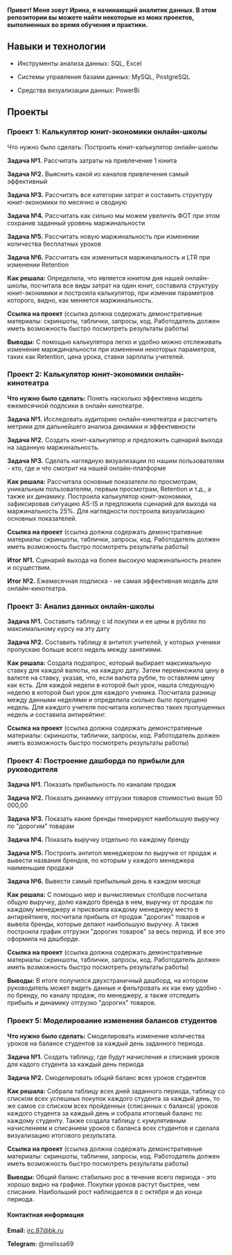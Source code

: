 **Привет! Меня зовут Ирина, я начинающий аналитик данных. В этом репозитории вы можете найти некоторые из моих проектов, выполненных во время обучения и практики.**


## Навыки и технологии

 - Инструменты анализа данных: SQL, Excel

 - Системы управления базами данных: MySQL, PostgreSQL

 - Средства визуализации данных: PowerBi


## Проекты

### Проект 1: Калькулятор юнит-экономики онлайн-школы

Что нужно было сделать: Построить юнит-калькулятор онлайн-школы

**Задача №1.** Рассчитать затраты на привлечение 1 юнита

**Задача №2.** Выяснить какой из каналов привлечения самый эффективный

**Задача №3.** Рассчитать все категории затрат и составить структуру юнит-экономики по месячно и сводную

**Задача №4.** Рассчитать как сильно мы можем увеличть ФОТ при этом сохранив заданный уровень маржинальности

**Задача №5.** Рассчитать новую маржинальность при изменении количества бесплатных уроков

**Задача №6.** Рассчитать как измениться маржинальность и LTR при изменении Retention

**Как решала:** Определила, что является юнитом дня нашей онлайн-школы, посчитала все виды затрат на один юнит, составила структуру юнит-эконимики и построила калькулятор, при измении параметров которого, видно, как меняется маржинальность.

**Ссылка на проект** (ссылка должна содержать демонстративные материалы: скриншоты, таблички, запросы, код. Работодатель должен иметь возможность быстро посмотреть результаты работы)

**Выводы:** С помощью калькулятора легко и удобно можно отслеживать изменение марждинальности при изменении некоторых параметров, таких как Retention, цена урока, ставки зарплаты учителей.  



### Проект 2: Калькулятор юнит-экономики онлайн-кинотеатра

**Что нужно было сделать:** Понять насколько эффективна модель ежемесячной подпсики в онлайн кинотеатре.

**Задача №1.** Исследовать аудиторию онлайн-кинотеатра и рассчитать метрики для дальнейшего анализа динамики и эффективности

**Задача №2.** Создать юнит-калькулятор и предложить сценарий выхода на заданную маржинальность.

**Задача №3.** Сделать наглядную визуализации по нашим пользователям - кто, где и что смотрит на нашей онлайн-платформе

**Как решала:** Рассчитала основные показатели по просмотрам, уникальным пользователям, первым просмотрам, Retention  и т.д., а также их динамику. Построила калькулятор юнит-экономики, зафиксировав ситуацию AS-IS и предложила сценарий для выхода на маржинальность 25%. Для наглядности построила визуализацию основных показателей.

**Ссылка на проект** (ссылка должна содержать демонстративные материалы: скриншоты, таблички, запросы, код. Работодатель должен иметь возможность быстро посмотреть результаты работы)

**Итог №1.** Сценарий выхода на более высокую маржинальность реален и осуществим.

**Итог №2.** Ежемесячная подписка - не самая эффективная модель для онлайн-кинотеатра.



### Проект 3: Анализ данных онлайн-школы

**Задача №1.** Составить таблицу с id покупки и ее цены в рублях по максимальному курсу на эту дату

**Задача №2.** Составить таблицу в антитоп учителей, у которых ученики пропускаю больше всего недель между занятиями.

**Как решала:** Создала подзапрос, который выбирает максимальную ставку для каждой валюты, на каждую дату. Затем перемножила цену в валюте на ставку, указав, что, если валюта рубли, то оставляем цену как есть. Для каждой недели в которой был урок, нашла следующую неделю в которой был урок для каждого ученика. Посчитала разницу между данными неделями и определила сколько было пропущено недель. Для каждого учителя посчитала количество таких пропущенных недель и составила антирейтинг.

**Ссылка на проект** (ссылка должна содержать демонстративные материалы: скриншоты, таблички, запросы, код. Работодатель должен иметь возможность быстро посмотреть результаты работы)


### Проект 4: Построение дашборда по прибыли для руководителя

**Задача №1.** Показать прибыльность по каналам продаж

**Задача №2.** Показать динамику отгрузки товаров стоимостью выше 50 000,00

**Задача №3.** Показать какие бренды генерируют наибольшую выручку по "дорогим" товарам

**Задача №4.** Показать выручку отдельно по каждому бренду

**Задача №5.** Построить антитоп менеджером по выручке от продаж и вывести названия брендов, по которым у каждого менеджера наименьшие продажи

**Задача №6.** Вывести самый прибыльный день в каждом месяце

**Как решала:** С помощью мер и вычмсляемых столбцов посчитала общую выручку, долю каждого бренда в нем, выручку от продаж по каждому менеджеру и присвоила каждому менеджеру место в антирейтинге, посчитала прибыль от продаж "дорогих" товаров и вывела бренды, которые делают наибольшую выручку. А также построила график отгрузки "дорогих товаров" за весь период. И все это оформила на дашборде.

**Ссылка на проект** (ссылка должна содержать демонстративные материалы: скриншоты, таблички, запросы, код. Работодатель должен иметь возможность быстро посмотреть результаты работы)

**Выводы:** В итоге получился двухстраничный дашборд, на котором руководитель может видеть данные и фильтровать их как ему удобно - по бренду, по каналу продаж, по менеджеру, а также отследить прибыль и динамику отгрузко "дорогих" товаров.

### Проект 5: Моделирование изменения балансов студентов

**Что нужно было сделать:** Смоделировать изменение количества уроков на балансе студентов за каждый день заданного периода.

**Задача №1.** Создать таблицу, где будут начисления и списнаия уроков для кадого студента за каждый день периода

**Задача №2.** Смоделировать общий баланс всех уроков студентов

**Как решала:** Собрала таблицу всех дней заданного периода, таблицу со списком всех успешных покупок каждого студента за каждый день, то же самое со списком всех пройденных (списанных с баланса) уроков каждого студента за каждый день и собрала итоговый баланс по каждому студенту. Также создала таблицу с кумулятивным начислением и списанием уроков с баланса всех студентов и сделала визуализацию итогового результата.

**Ссылка на проект** (ссылка должна содержать демонстративные материалы: скриншоты, таблички, запросы, код. Работодатель должен иметь возможность быстро посмотреть результаты работы)

**Выводы:** Общий баланс стабильно рос в течение всего периода - это хорошо видно на графике. Покупки уроков растут быстрее, чем списания. Наибольший рост наблюдается в с октября и до конца периода.

#### Контактная информация

**Email:** irc.87@bk.ru

**Telegram:** @melissa69

